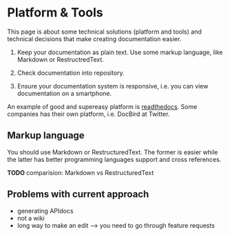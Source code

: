 Platform & Tools
================

This page is about some technical solutions (platform and tools) and technical
decisions that make creating documentation easier.

1. Keep your documentation as plain text. Use some markup language, like
   Markdown or RestructredText.

2. Check documentation into repository.

3. Ensure your documentation system is responsive, i.e. you can view
   documentation on a smartphone.

An example of good and supereasy platform is [readthedocs](readthedocs.org). Some companies has their own platform, i.e. DocBird at Twitter.

Markup language
---------------

You should use Markdown or RestructuredText. The former is easier while the latter has better programming languages support and cross references.

**TODO** comparision: Markdown vs RestructuredText

Problems with current approach
------------------------------

- generating APIdocs
- not a wiki
- long way to make an edit --> you need to go through feature requests